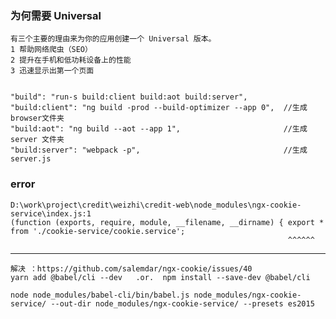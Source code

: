 ### 为何需要 Universal
    有三个主要的理由来为你的应用创建一个 Universal 版本。
    1 帮助网络爬虫（SEO）
    2 提升在手机和低功耗设备上的性能
    3 迅速显示出第一个页面


    "build": "run-s build:client build:aot build:server",
    "build:client": "ng build -prod --build-optimizer --app 0",  //生成browser文件夹
    "build:aot": "ng build --aot --app 1",                       //生成server 文件夹
    "build:server": "webpack -p",                                //生成server.js


### error

    D:\work\project\credit\weizhi\credit-web\node_modules\ngx-cookie-service\index.js:1
    (function (exports, require, module, __filename, __dirname) { export * from './cookie-service/cookie.service';
                                                                  ^^^^^^
---------
    解决 ：https://github.com/salemdar/ngx-cookie/issues/40
    yarn add @babel/cli --dev   .or.  npm install --save-dev @babel/cli

    node node_modules/babel-cli/bin/babel.js node_modules/ngx-cookie-service/ --out-dir node_modules/ngx-cookie-service/ --presets es2015





